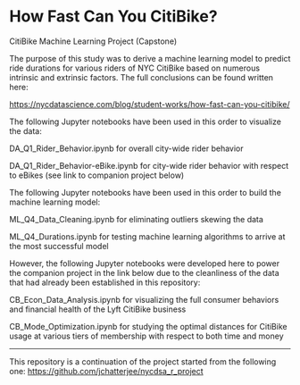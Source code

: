 # How Fast Can You CitiBike?
 CitiBike Machine Learning Project (Capstone)
 
The purpose of this study was to derive a machine learning model to predict ride durations for various riders of NYC CitiBike based on numerous intrinsic and extrinsic factors. The full conclusions can be found written here:

https://nycdatascience.com/blog/student-works/how-fast-can-you-citibike/

The following Jupyter notebooks have been used in this order to visualize the data:

DA_Q1_Rider_Behavior.ipynb for overall city-wide rider behavior

DA_Q1_Rider_Behavior-eBike.ipynb for city-wide rider behavior with respect to eBikes (see link to companion project below)

The following Jupyter notebooks have been used in this order to build the machine learning model:

ML_Q4_Data_Cleaning.ipynb for eliminating outliers skewing the data

ML_Q4_Durations.ipynb for testing machine learning algorithms to arrive at the most successful model

However, the following Jupyter notebooks were developed here to power the companion project in the link below due to the cleanliness of the data that had already been established in this repository:

CB_Econ_Data_Analysis.ipynb for visualizing the full consumer behaviors and financial health of the Lyft CitiBike business

CB_Mode_Optimization.ipynb for studying the optimal distances for CitiBike usage at various tiers of membership with respect to both time and money

***

This repository is a continuation of the project started from the following one:
https://github.com/jchatterjee/nycdsa_r_project
